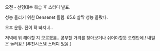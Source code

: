 오전 - 선형대수 복습 후 스터디 발표.

성능 올리기 위한 Densenet 돌림. 65.6 살짝 성능 올랐다.

오후 운동. 진이 확 빠지네..

저녁에 뭐 해야할 지 모르겠음.. 공부할 거리를 찾아보거나 쉬어야할듯 오랜만에.!
내일은 놀러감.! (추천시스템 스터디 있음.)
